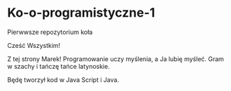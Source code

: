 # Ko-o-programistyczne-1
Pierwwsze repozytorium koła


Cześć Wszystkim!

Z tej strony Marek! 
Programowanie uczy myślenia, a Ja lubię myśleć. Gram w szachy i tańczę tańce latynoskie.

Będę tworzył kod w Java Script i Java.
